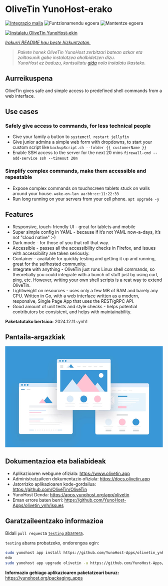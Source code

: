 <!--
Ohart ongi: README hau automatikoki sortu da <https://github.com/YunoHost/apps/tree/master/tools/readme_generator>ri esker
EZ editatu eskuz.
-->

# OliveTin YunoHost-erako

[![Integrazio maila](https://apps.yunohost.org/badge/integration/olivetin)](https://ci-apps.yunohost.org/ci/apps/olivetin/)
![Funtzionamendu egoera](https://apps.yunohost.org/badge/state/olivetin)
![Mantentze egoera](https://apps.yunohost.org/badge/maintained/olivetin)

[![Instalatu OliveTin YunoHost-ekin](https://install-app.yunohost.org/install-with-yunohost.svg)](https://install-app.yunohost.org/?app=olivetin)

*[Irakurri README hau beste hizkuntzatan.](./ALL_README.md)*

> *Pakete honek OliveTin YunoHost zerbitzari batean azkar eta zailtasunik gabe instalatzea ahalbidetzen dizu.*  
> *YunoHost ez baduzu, kontsultatu [gida](https://yunohost.org/install) nola instalatu ikasteko.*

## Aurreikuspena

OliveTin gives safe and simple access to predefined shell commands from a web interface.

## Use cases
###  Safely give access to commands, for less technical people

- Give your family a button to `systemctl restart jellyfin`
- Give junior admins a simple web form with dropdowns, to start your custom script like `backupScript.sh --folder {{ customerName }}`
- Enable SSH access to the server for the next 20 mins `firewall-cmd --add-service ssh --timeout 20m`

### Simplify complex commands, make them accessible and repeatable

- Expose complex commands on touchscreen tablets stuck on walls around your house. `wake-on-lan aa:bb:cc:11:22:33`
- Run long running on your servers from your cell phone. `apt upgrade -y`

## Features

- Responsive, touch-friendly UI - great for tablets and mobile
- Super simple config in YAML - because if it’s not YAML now-a-days, it’s not "cloud native" :-)
- Dark mode - for those of you that roll that way.
- Accessible - passes all the accessibility checks in Firefox, and issues with accessibility are taken seriously.
- Container - available for quickly testing and getting it up and running, great for the selfhosted community.
- Integrate with anything - OliveTin just runs Linux shell commands, so theoretially you could integrate with a bunch of stuff just by using curl, ping, etc. However, writing your own shell scripts is a reat way to extend OliveTin.
- Lightweight on resources - uses only a few MB of RAM and barely any CPU. Written in Go, with a web interface written as a modern, responsive, Single Page App that uses the REST/gRPC API.
- Good amount of unit tests and style checks - helps potential contributors be consistent, and helps with maintainability.


**Paketatutako bertsioa:** 2024.12.11~ynh1

## Pantaila-argazkiak

![OliveTin(r)en pantaila-argazkia](./doc/screenshots/example.jpg)

## Dokumentazioa eta baliabideak

- Aplikazioaren webgune ofiziala: <https://www.olivetin.app>
- Administratzaileen dokumentazio ofiziala: <https://docs.olivetin.app>
- Jatorrizko aplikazioaren kode-gordailua: <https://github.com/OliveTin/OliveTin>
- YunoHost Denda: <https://apps.yunohost.org/app/olivetin>
- Eman errore baten berri: <https://github.com/YunoHost-Apps/olivetin_ynh/issues>

## Garatzaileentzako informazioa

Bidali `pull request`a [`testing` abarrera](https://github.com/YunoHost-Apps/olivetin_ynh/tree/testing).

`testing` abarra probatzeko, ondorengoa egin:

```bash
sudo yunohost app install https://github.com/YunoHost-Apps/olivetin_ynh/tree/testing --debug
edo
sudo yunohost app upgrade olivetin -u https://github.com/YunoHost-Apps/olivetin_ynh/tree/testing --debug
```

**Informazio gehiago aplikazioaren paketatzeari buruz:** <https://yunohost.org/packaging_apps>
